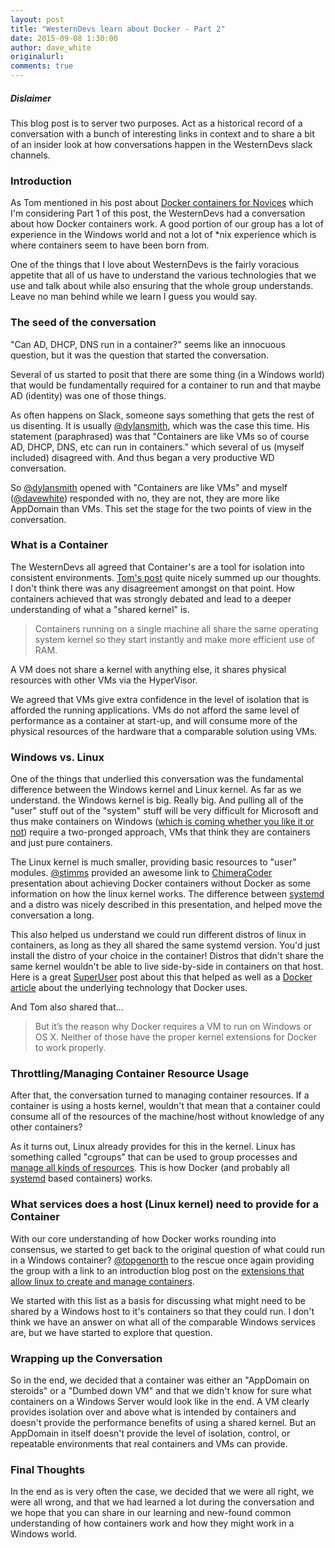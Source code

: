 ```yaml
---
layout: post
title: "WesternDevs learn about Docker - Part 2"
date: 2015-09-08 1:30:00
author: dave_white
originalurl: 
comments: true
---
```


##### Dislaimer
This blog post is to server two purposes. Act as a historical record of a conversation with a bunch of interesting links in context and to share a bit of an insider look at how conversations happen in the WesternDevs slack channels.

### Introduction
As Tom mentioned in his post about [Docker containers for Novices][1] which I'm considering Part 1 of this post, the WesternDevs had a conversation about how Docker containers work. A good portion of our group has a lot of experience in the Windows world and not a lot of *nix experience which is where containers seem to have been born from. 

One of the things that I love about WesternDevs is the fairly voracious appetite that all of us have to understand the various technologies that we use and talk about while also ensuring that the whole group understands. Leave no man behind while we learn I guess you would say.  

### The seed of the conversation
"Can AD, DHCP, DNS run in a container?" seems like an innocuous question, but it was the question that started the conversation.

Several of us started to posit that there are some thing (in a Windows world) that would be fundamentally required for a container to run and that maybe AD (identity) was one of those things. 

As often happens on Slack, someone says something that gets the rest of us disenting. It is usually [@dylansmith][2], which was the case this time. His statement (paraphrased) was that "Containers are like VMs so of course AD, DHCP, DNS, etc can run in containers." which several of us (myself included) disagreed with.  And thus began a very productive WD conversation.

So [@dylansmith][2] opened with "Containers are like VMs" and myself ([@davewhite][3]) responded with no, they are not, they are more like AppDomain than VMs. This set the stage for the two points of view in the conversation.

### What is a Container
The WesternDevs all agreed that Container's are a tool for isolation into consistent environments. [Tom's post][1] quite nicely summed up our thoughts. I don't think there was any disagreement amongst on that point. How containers achieved that was strongly debated and lead to a deeper understanding of what a "shared kernel" is. 

>Containers running on a single machine all share the same operating system kernel so they start instantly and make more efficient use of RAM.

A VM does not share a kernel with anything else, it shares physical resources with other VMs via the HyperVisor. 

We agreed that VMs give extra confidence in the level of isolation that is afforded the running applications. VMs do not afford the same level of performance as a container at start-up, and will consume more of the physical resources of the hardware that a comparable solution using VMs.

### Windows vs. Linux
One of the things that underlied this conversation was the fundamental difference between the Windows kernel and Linux kernel. As far as we understand. the Windows kernel is big. Really big. And pulling all of the "user" stuff out of the "system" stuff will be very difficult for Microsoft and thus make containers on Windows ([which is coming whether you like it or not][4]) require a two-pronged approach, VMs that think they are containers and just pure containers. 

The Linux kernel is much smaller, providing basic resources to "user" modules. [@stimms][6] provided an awesome link to [ChimeraCoder][5] presentation about achieving Docker containers without Docker as some information on how the linux kernel works. The difference between [systemd][7] and a distro was nicely described in this presentation, and helped move the conversation a long.

This also helped us understand we could run different distros of linux in containers, as long as they all shared the same systemd version. You'd just install the distro of your choice in the container! Distros that didn't share the same kernel wouldn't be able to live side-by-side in containers on that host. Here is a great [SuperUser][8] post about this that helped as well as a [Docker article][9] about the underlying technology that Docker uses.

And Tom also shared that...
>But it’s the reason why Docker requires a VM to run on Windows or OS X. Neither of those have the proper kernel extensions for Docker to work properly.

### Throttling/Managing Container Resource Usage
After that, the conversation turned to managing container resources. If a container is using a hosts kernel, wouldn't that mean that a container could consume all of the resources of the machine/host without knowledge of any other containers? 

As it turns out, Linux already provides for this in the kernel. Linux has something called "cgroups" that can be used to group processes and [manage all kinds of resources][10]. This is how Docker (and probably all [systemd][7] based containers) works.

### What services does a host (Linux kernel) need to provide for a Container
With our core understanding of how Docker works rounding into consensus, we started to get back to the original question of what could run in a Windows container? [@topgenorth][11] to the rescue once again providing the group with a link to an introduction blog post on the [extensions that allow linux to create and manage containers][12].

We started with this list as a basis for discussing what might need to be shared by a Windows host to it's containers so that they could run. I don't think we have an answer on what all of the comparable Windows services are, but we have started to explore that question. 

### Wrapping up the Conversation
So in the end, we decided that a container was either an "AppDomain on steroids" or a "Dumbed down VM" and that we didn't know for sure what containers on a Windows Server would look like in the end. A VM clearly provides isolation over and above what is intended by containers and doesn't provide the performance benefits of using a shared kernel. But an AppDomain in itself doesn't provide the level of isolation, control, or repeatable environments that real containers and VMs can provide. 

### Final Thoughts
In the end as is very often the case, we decided that we were all right, we were all wrong, and that we had learned a lot during the conversation and we hope that you can share in our learning and new-found common understanding of how containers work and how they might work in a Windows world. 

[1]: http://www.westerndevs.com/docker-containers-explained-for-the-novice/
[2]: http://www.westerndevs.com/bios/dylan_smith/
[3]: http://www.westerndevs.com/bios/dave_white/
[4]: http://www.westerndevs.com/windows-server-containers-are-coming-whether-you-like-it-or-not/
[5]: http://chimeracoder.github.io/docker-without-docker/#1
[6]: http://www.westerndevs.com/bios/simon_timms/
[7]: http://chimeracoder.github.io/docker-without-docker/#9
[8]: http://superuser.com/questions/889472/docker-containers-have-their-own-kernel-or-not
[9]: https://docs.docker.com/introduction/understanding-docker/#the-underlying-technology
[10]: https://goldmann.pl/blog/2014/09/11/resource-management-in-docker/
[11]: http://www.westerndevs.com/bios/tom_opgenorth/
[12]: https://linuxcontainers.org/lxc/introduction/